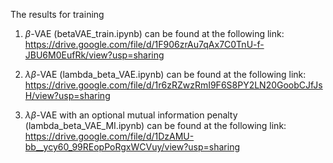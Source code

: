 The results for training

1. $\beta$-VAE (betaVAE_train.ipynb) can be found at the following link:
    https://drive.google.com/file/d/1F906zrAu7qAx7C0TnU-f-JBU6M0EufRk/view?usp=sharing
   
3. $\lambda\beta$-VAE (lambda_beta_VAE.ipynb) can be found at the following link:
    https://drive.google.com/file/d/1r6zRZwzRmI9F6S8PY2LN20GoobCJfJsH/view?usp=sharing
   
4. $\lambda\beta$-VAE with an optional mutual information penalty (lambda_beta_VAE_MI.ipynb) can be found at the following link: 
    https://drive.google.com/file/d/1DzAMU-bb__ycy60_99REopPoRgxWCVuy/view?usp=sharing




